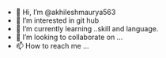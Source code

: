 - 👋 Hi, I’m @akhileshmaurya563
- 👀 I’m interested in git hub
- 🌱 I’m currently learning ..skill and language.
- 💞️ I’m looking to collaborate on ...
- 📫 How to reach me ...

<!---
akhileshmaurya563/akhileshmaurya563 is a ✨ special ✨ repository because its `README.md` (this file) appears on your GitHub profile.
You can click the Preview link to take a look at your changes.
--->
